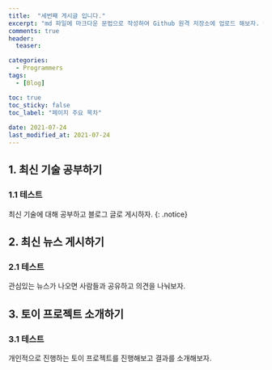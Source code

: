 ```yaml
---
title:  "세번째 게시글 입니다."
excerpt: "md 파일에 마크다운 문법으로 작성하여 Github 원격 저장소에 업로드 해보자. 에디터는 Visual Studio code 사용! 로컬 서버에서 확인도 해보자. "
comments: true
header:
  teaser: 

categories:
  - Programmers
tags:
  - [Blog]

toc: true
toc_sticky: false
toc_label: "페이지 주요 목차"
 
date: 2021-07-24
last_modified_at: 2021-07-24
---
```


## 1. 최신 기술 공부하기
### 1.1 테스트 
최신 기술에 대해 공부하고 블로그 글로 게시하자.
{: .notice}

## 2. 최신 뉴스 게시하기
### 2.1 테스트
관심있는 뉴스가 나오면 사람들과 공유하고 의견을 나눠보자.

## 3. 토이 프로젝트 소개하기
### 3.1 테스트
개인적으로 진행하는 토이 프로젝트를 진행해보고 결과를 소개해보자.
